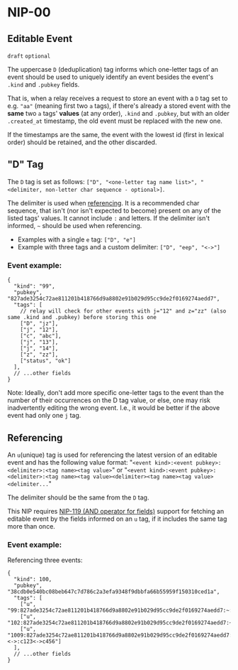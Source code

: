 NIP-00
======

Editable Event
--------------

`draft` `optional`

The uppercase `D` (deduplication) tag informs which one-letter tags of an event
should be used to uniquely identify an event besides the event's
`.kind` and `.pubkey` fields.

That is, when a relay receives a request to store an event with a `D` tag set to e.g. `"aa"`
(meaning first two `a` tags), if there's already a stored event with the **same** two `a` tags'
**values** (at any order), `.kind` and `.pubkey`, but with an older `.created_at` timestamp,
the old event must be replaced with the new one.

If the timestamps are the same, the event with the lowest id (first in lexical order)
should be retained, and the other discarded.

## "D" Tag

The `D` tag is set as follows: `["D", "<one-letter tag name list>", "<delimiter, non-letter char sequence - optional>]`.

The delimiter is used when [referencing](#referencing).
It is a recommended char sequence, that isn't (nor isn't expected to become) present on any of the listed tags' values.
It cannot include `:` and letters. If the delimiter isn't informed, `~` should be used when referencing.

- Examples with a single `e` tag: `["D", "e"]`
- Example with three tags and a custom delimiter: `["D", "eep", "<->"]`

### Event example:

```jsonc
{
  "kind": "99",
  "pubkey", "827ade3254c72ae811201b418766d9a8802e91b029d95cc9de2f0169274aedd7",
  "tags": [
    // relay will check for other events with j="12" and z="zz" (also same .kind and .pubkey) before storing this one
    ["D", "jz"],
    ["j", "12"],
    ["c", "abc"],
    ["j", "13"],
    ["j", "14"],
    ["z", "zz"],
    ["status", "ok"]
  ],
  // ...other fields
}
```

Note: Ideally, don't add more specific one-letter tags to the event than the number of their occurrences on the D tag value,
or else, one may risk inadvertently editing the wrong event. I.e., it would be better if the above event had only one `j` tag.

## Referencing

An `u`(unique) tag is used for referencing the latest version of an editable event and has the following value format:
"`<event kind>:<event pubkey>:<delimiter>:<tag name><tag value>`" or
"`<event kind>:<event pubkey>:<delimiter>:<tag name><tag value><delimiter><tag name><tag value><delimiter...`"

The delimiter should be the same from the `D` tag.

This NIP requires [NIP-119 (AND operator for fields)](https://github.com/dskvr/nips/blob/nip/119/119.md) support
for fetching an editable event by the fields informed on an `u` tag, if it includes the same tag more than once.

### Event example:

Referencing three events:

```jsonc
{
  "kind": 100,
  "pubkey", "38cdb0e540bc08beb647c7d786c2a3efa9348f9dbbfa66b55959f150310ced1a",
  "tags": [
    ["u", "99:827ade3254c72ae811201b418766d9a8802e91b029d95cc9de2f0169274aedd7:~:j12~zzz"],
    ["u", "102:827ade3254c72ae811201b418766d9a8802e91b029d95cc9de2f0169274aedd7:~:b908908098"],
    ["u", "1009:827ade3254c72ae811201b418766d9a8802e91b029d95cc9de2f0169274aedd7:<->:c123<->c456"]
  ],
  // ...other fields
}
```
